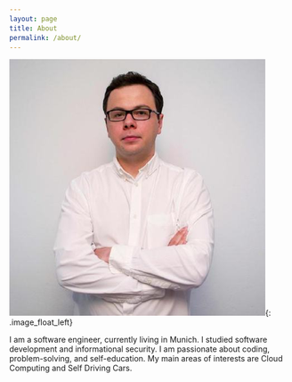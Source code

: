 ```yaml
---
layout: page
title: About
permalink: /about/
---
```


![My photo](/assets/images/avatar.jpeg){: .image_float_left}

I am a software engineer, currently living in Munich. I studied software development and informational security. I am passionate about coding, problem-solving, and self-education. My main areas of interests are Cloud Computing and Self Driving Cars.
